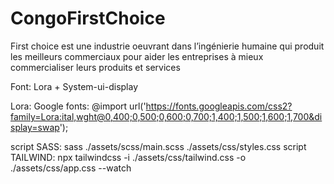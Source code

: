# CongoFirstChoice

First choice est une industrie oeuvrant dans l’ingénierie humaine qui produit les meilleurs commerciaux pour aider les entreprises à mieux commercialiser leurs produits et services

Font: Lora + System-ui-display

Lora: Google fonts: @import url('https://fonts.googleapis.com/css2?family=Lora:ital,wght@0,400;0,500;0,600;0,700;1,400;1,500;1,600;1,700&display=swap');

script SASS: sass ./assets/scss/main.scss ./assets/css/styles.css
script TAILWIND: npx tailwindcss -i ./assets/css/tailwind.css -o ./assets/css/app.css --watch
